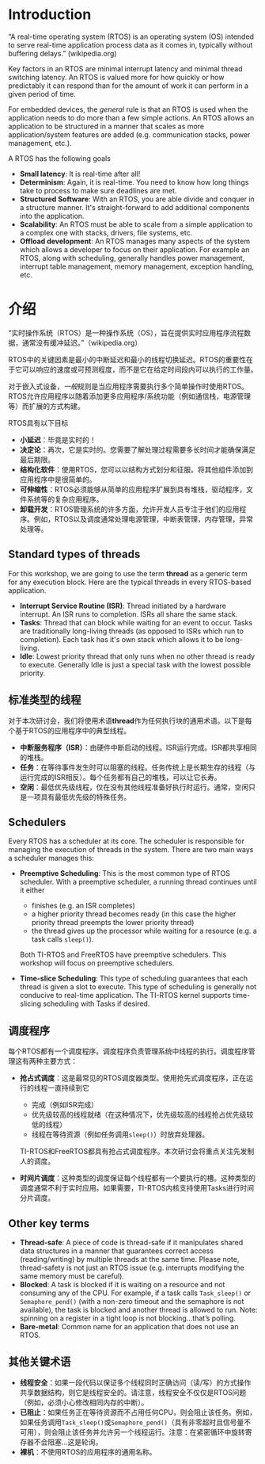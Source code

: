 # Introduction

“A real-time operating system (RTOS) is an operating system (OS) intended to serve real-time application process data as it comes in, typically without buffering delays.” (wikipedia.org)

Key factors in an RTOS are minimal interrupt latency and minimal thread switching latency. An RTOS is valued more for how quickly or how predictably it can respond than for the amount of work it can perform in a given period of time.

For embedded devices, the *general* rule is that an RTOS is used when the application needs to do more than a few simple actions. An RTOS allows an application to be structured in a manner that scales as more application/system features are added (e.g. communication stacks, power management, etc.).

A RTOS has the following goals

- **Small latency**: It is real-time after all!
- **Determinism**: Again, it is real-time. You need to know how long things take to process to make sure deadlines are met.
- **Structured Software**: With an RTOS, you are able divide and conquer in a structure manner. It's straight-forward to add additional components into the application.
- **Scalability**: An RTOS must be able to scale from a simple application to a complex one with stacks, drivers, file systems, etc.
- **Offload development**: An RTOS manages many aspects of the system which allows a developer to focus on their application. For example an RTOS, along with scheduling, generally handles power management, interrupt table management, memory management, exception handling, etc.



# 介绍

“实时操作系统（RTOS）是一种操作系统（OS），旨在提供实时应用程序流程数据，通常没有缓冲延迟。”（wikipedia.org）

RTOS中的关键因素是最小的中断延迟和最小的线程切换延迟。RTOS的重要性在于它可以响应的速度或可预测程度，而不是它在给定时间段内可以执行的工作量。

对于嵌入式设备，*一般*规则是当应用程序需要执行多个简单操作时使用RTOS。RTOS允许应用程序以随着添加更多应用程序/系统功能（例如通信栈，电源管理等）而扩展的方式构建。

RTOS具有以下目标

- **小延迟**：毕竟是实时的！
- **决定论**：再次，它是实时的。您需要了解处理过程需要多长时间才能确保满足最后期限。
- **结构化软件**：使用RTOS，您可以以结构方式划分和征服。将其他组件添加到应用程序中是很简单的。
- **可伸缩性**：RTOS必须能够从简单的应用程序扩展到具有堆栈，驱动程序，文件系统等的复杂应用程序。
- **卸载开发**：RTOS管理系统的许多方面，允许开发人员专注于他们的应用程序。例如，RTOS以及调度通常处理电源管理，中断表管理，内存管理，异常处理等。



## Standard types of threads

For this workshop, we are going to use the term **thread** as a generic term for any execution block. Here are the typical threads in every RTOS-based application.

- **Interrupt Service Routine (ISR)**: Thread initiated by a hardware interrupt. An ISR runs to completion. ISRs all share the same stack.
- **Tasks**: Thread that can block while waiting for an event to occur. Tasks are traditionally long-living threads (as opposed to ISRs which run to completion). Each task has it's own stack which allows it to be long-living.
- **Idle**: Lowest priority thread that only runs when no other thread is ready to execute. Generally Idle is just a special task with the lowest possible priority.



## 标准类型的线程

对于本次研讨会，我们将使用术语**thread**作为任何执行块的通用术语。以下是每个基于RTOS的应用程序中的典型线程。

- **中断服务程序（ISR）**：由硬件中断启动的线程。ISR运行完成。ISR都共享相同的堆栈。
- **任务**：在等待事件发生时可以阻塞的线程。任务传统上是长期生存的线程（与运行完成的ISR相反）。每个任务都有自己的堆栈，可以让它长寿。
- **空闲**：最低优先级线程，仅在没有其他线程准备好执行时运行。通常，空闲只是一项具有最低优先级的特殊任务。



## Schedulers

Every RTOS has a scheduler at its core. The scheduler is responsible for managing the execution of threads in the system. There are two main ways a scheduler manages this:

- **Preemptive Scheduling**: This is the most common type of RTOS scheduler. With a preemptive scheduler, a running thread continues until it either

  - finishes (e.g. an ISR completes)
  - a higher priority thread becomes ready (in this case the higher priority thread preempts the lower priority thread)
  - the thread gives up the processor while waiting for a resource (e.g. a task calls `sleep()`).

  Both TI-RTOS and FreeRTOS have preemptive schedulers. This workshop will focus on preemptive schedulers.

- **Time-slice Scheduling**: This type of scheduling guarantees that each thread is given a slot to execute. This type of scheduling is generally not conducive to real-time application. The TI-RTOS kernel supports time-slicing scheduling with Tasks if desired.



## 调度程序

每个RTOS都有一个调度程序。调度程序负责管理系统中线程的执行。调度程序管理这有两种主要方式：

- **抢占式调度**：这是最常见的RTOS调度器类型。使用抢先式调度程序，正在运行的线程一直持续到它

  - 完成（例如ISR完成）
  - 优先级较高的线程就绪（在这种情况下，优先级较高的线程抢占优先级较低的线程）
  - 线程在等待资源（例如任务调用`sleep()`）时放弃处理器。

  TI-RTOS和FreeRTOS都具有抢占式调度程序。本次研讨会将重点关注先发制人的调度。

- **时间片调度**：这种类型的调度保证每个线程都有一个要执行的槽。这种类型的调度通常不利于实时应用。如果需要，TI-RTOS内核支持使用Tasks进行时间分片调度。



## Other key terms

- **Thread-safe**: A piece of code is thread-safe if it manipulates shared data structures in a manner that guarantees correct access (reading/writing) by multiple threads at the same time. Please note, thread-safety is not just an RTOS issue (e.g. interrupts modifying the same memory must be careful).
- **Blocked**: A task is blocked if it is waiting on a resource and not consuming any of the CPU. For example, if a task calls `Task_sleep()` or `Semaphore_pend()` (with a non-zero timeout and the semaphore is not available), the task is blocked and another thread is allowed to run. Note: spinning on a register in a tight loop is not blocking…that’s polling.
- **Bare-metal**: Common name for an application that does not use an RTOS.



## 其他关键术语

- **线程安全**：如果一段代码以保证多个线程同时正确访问（读/写）的方式操作共享数据结构，则它是线程安全的。请注意，线程安全不仅仅是RTOS问题（例如，必须小心修改相同内存的中断）。
- **已阻止**：如果任务正在等待资源而不占用任何CPU，则会阻止该任务。例如，如果任务调用`Task_sleep()`或`Semaphore_pend()`（具有非零超时且信号量不可用），则会阻止该任务并允许另一个线程运行。注意：在紧密循环中旋转寄存器不会阻塞...这是轮询。
- **裸机**：不使用RTOS的应用程序的通用名称。


